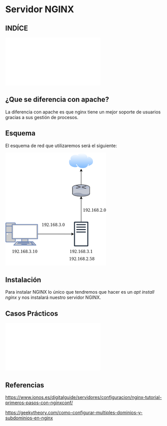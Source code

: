# Servidor NGINX


## INDÍCE

![1.Introducción](/INTRODUCCION.md "introduccion")

## ¿Que se diferencia con apache?
La diferencia con apache es que nginx tiene un mejor soporte de usuarios gracias a sus gestión de procesos.


## Esquema
El esquema de red que utilizaremos será el siguiente:


![Red](/IMAGENES/Red.png "Red")



## Instalación
Para instalar NGINX lo único que tendremos que hacer es un *apt install nginx* y nos instalará nuestro servidor NGINX.

## Casos Prácticos

![Casos Prácticos](/CASOS.md  "Casos Prácticos")


## Referencias

https://www.ionos.es/digitalguide/servidores/configuracion/nginx-tutorial-primeros-pasos-con-nginxconf/

https://geekytheory.com/como-configurar-multiples-dominios-y-subdominios-en-nginx

